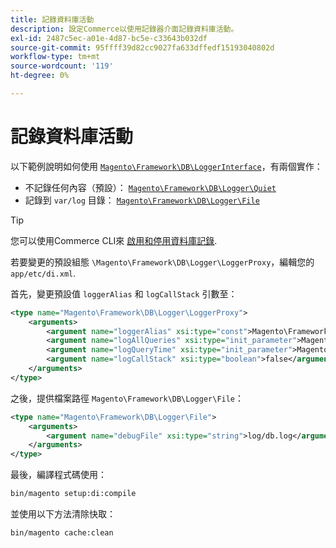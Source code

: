 ```yaml
---
title: 記錄資料庫活動
description: 設定Commerce以使用記錄器介面記錄資料庫活動。
exl-id: 2487c5ec-a01e-4d87-bc5e-c33643b032df
source-git-commit: 95ffff39d82cc9027fa633dffedf15193040802d
workflow-type: tm+mt
source-wordcount: '119'
ht-degree: 0%

---
```


# 記錄資料庫活動

以下範例說明如何使用 [`Magento\Framework\DB\LoggerInterface`][interface]，有兩個實作：

- 不記錄任何內容（預設）： [`Magento\Framework\DB\Logger\Quiet`][quiet]
- 記錄到 `var/log` 目錄： [`Magento\Framework\DB\Logger\File`][file]

>[!TIP]
>
>您可以使用Commerce CLI來 [啟用和停用資料庫記錄](../cli/enable-logging.md#database-logging).

若要變更的預設組態 `\Magento\Framework\DB\Logger\LoggerProxy`，編輯您的 `app/etc/di.xml`.

首先，變更預設值 `loggerAlias` 和 `logCallStack` 引數至：

```xml
<type name="Magento\Framework\DB\Logger\LoggerProxy">
    <arguments>
        <argument name="loggerAlias" xsi:type="const">Magento\Framework\DB\Logger\LoggerProxy::LOGGER_ALIAS_FILE</argument>
        <argument name="logAllQueries" xsi:type="init_parameter">Magento\Framework\Config\ConfigOptionsListConstants::CONFIG_PATH_DB_LOGGER_LOG_EVERYTHING</argument>
        <argument name="logQueryTime" xsi:type="init_parameter">Magento\Framework\Config\ConfigOptionsListConstants::CONFIG_PATH_DB_LOGGER_QUERY_TIME_THRESHOLD</argument>
        <argument name="logCallStack" xsi:type="boolean">false</argument>
    </arguments>
</type>
```

之後，提供檔案路徑 `Magento\Framework\DB\Logger\File`：

```xml
<type name="Magento\Framework\DB\Logger\File">
    <arguments>
        <argument name="debugFile" xsi:type="string">log/db.log</argument>
    </arguments>
</type>
```

最後，編譯程式碼使用：

```bash
bin/magento setup:di:compile
```

並使用以下方法清除快取：

```bash
bin/magento cache:clean
```

<!-- link definitions -->

[file]: https://github.com/magento/magento2/blob/2.4/lib/internal/Magento/Framework/DB/Logger/File.php
[interface]: https://github.com/magento/magento2/blob/2.4/lib/internal/Magento/Framework/DB/LoggerInterface.php
[quiet]: https://github.com/magento/magento2/blob/2.4/lib/internal/Magento/Framework/DB/Logger/Quiet.php
